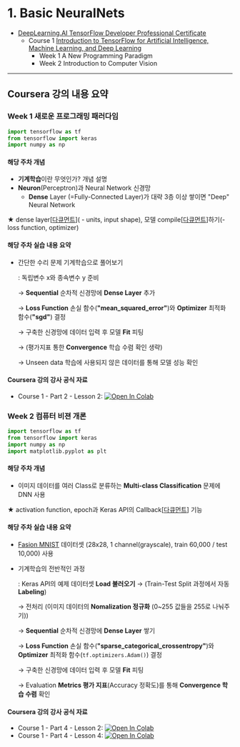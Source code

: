 # 1. Basic NeuralNets

* [DeepLearning.AI TensorFlow Developer Professional Certificate](https://www.coursera.org/professional-certificates/tensorflow-in-practice)
  * Course 1 [Introduction to TensorFlow for Artificial Intelligence, Machine Learning, and Deep Learning](https://www.coursera.org/learn/introduction-tensorflow?specialization=tensorflow-in-practice)
    * Week 1 A New Programming Paradigm
    * Week 2 Introduction to Computer Vision

---



## Coursera 강의 내용 요약

### Week 1 새로운 프로그래밍 패러다임

```python
import tensorflow as tf
from tensorflow import keras
import numpy as np
```

#### 해당 주차 개념

* **기계학습**이란 무엇인가? 개념 설명
* **Neuron**(Perceptron)과 Neural Network 신경망
  * **Dense** Layer (=Fully-Connected Layer)가 대략 3층 이상 쌓이면 "Deep" Neural Network

★ dense layer[[다큐먼트](https://www.tensorflow.org/api_docs/python/tf/keras/layers/Dense)]\( - units, input shape\), 모델 compile[[다큐먼트](https://www.tensorflow.org/api_docs/python/tf/keras/Model#compile)]하기(- loss function, optimizer)

#### 해당 주차 실습 내용 요약

* 간단한 수리 문제 기계학습으로 풀어보기
  
  : 독립변수 x와 종속변수 y 준비
  
  → **Sequential** 순차적 신경망에 **Dense Layer** 추가
  
  → **Loss Function** 손실 함수(**"mean_squared_error"**)와 **Optimizer** 최적화 함수(**"sgd"**) 결정 
  
  → 구축한 신경망에 데이터 입력 후 모델 **Fit** 피팅 
  
  → (평가지표 통한 **Convergence** 학습 수렴 확인 생략)
  
  → Unseen data 학습에 사용되지 않은 데이터를 통해 모델 성능 확인

#### Coursera 강의 강사 공식 자료

* Course 1 - Part 2 - Lesson 2: [![Open In Colab](https://colab.research.google.com/assets/colab-badge.svg)](https://colab.research.google.com/github/lmoroney/dlaicourse/blob/master/Course%201%20-%20Part%202%20-%20Lesson%202%20-%20Notebook.ipynb)



### Week 2 컴퓨터 비젼 개론

```python
import tensorflow as tf
from tensorflow import keras
import numpy as np
import matplotlib.pyplot as plt
```

#### 해당 주차 개념

* 이미지 데이터를 여러 Class로 분류하는 **Multi-class Classification** 문제에 DNN 사용

★ activation function, epoch과 Keras API의 Callback[[다큐먼트](https://www.tensorflow.org/api_docs/python/tf/keras/callbacks/Callback)] 기능

#### 해당 주차 실습 내용 요약

* [Fasion MNIST](https://github.com/zalandoresearch/fashion-mnist) 데이터셋 (28x28, 1 channel(grayscale), train 60,000 / test 10,000) 사용

* 기계학습의 전반적인 과정
  
  : Keras API의 예제 데이터셋 **Load 불러오기** → (Train-Test Split 과정에서 자동 **Labeling**)
  
  → 전처리 (이미지 데이터의 **Nomalization 정규화** (0~255 값들을 255로 나눠주기)) 
  
  → **Sequential** 순차적 신경망에 **Dense Layer** 쌓기 
  
  → **Loss Function** 손실 함수(**"sparse_categorical_crossentropy"**)와 **Optimizer** 최적화 함수(```tf.optimizers.Adam()```) 결정 
  
  → 구축한 신경망에 데이터 입력 후 모델 **Fit** 피팅
  
  → Evaluation **Metrics 평가 지표**(Accuracy 정확도)를 통해 **Convergence 학습 수렴** 확인

#### Coursera 강의 강사 공식 자료

* Course 1 - Part 4 - Lesson 2: [![Open In Colab](https://colab.research.google.com/assets/colab-badge.svg)](https://colab.research.google.com/github/lmoroney/dlaicourse/blob/master/Course%201%20-%20Part%204%20-%20Lesson%202%20-%20Notebook.ipynb)
* Course 1 - Part 4 - Lesson 4: [![Open In Colab](https://colab.research.google.com/assets/colab-badge.svg)](https://colab.research.google.com/github/lmoroney/dlaicourse/blob/master/Course%201%20-%20Part%204%20-%20Lesson%204%20-%20Notebook.ipynb)

